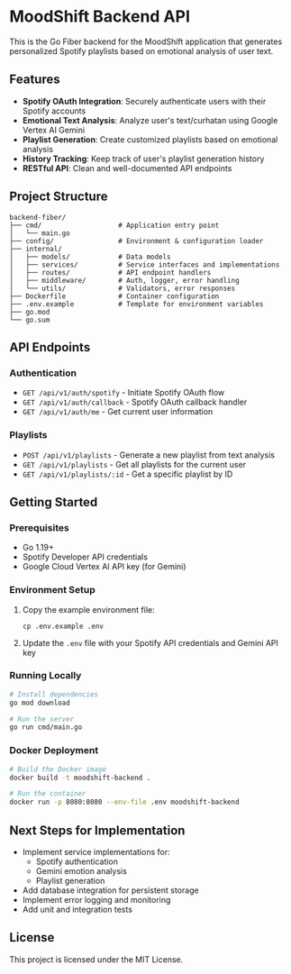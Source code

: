 # MoodShift Backend API

This is the Go Fiber backend for the MoodShift application that generates personalized Spotify playlists based on emotional analysis of user text.

## Features

- **Spotify OAuth Integration**: Securely authenticate users with their Spotify accounts
- **Emotional Text Analysis**: Analyze user's text/curhatan using Google Vertex AI Gemini
- **Playlist Generation**: Create customized playlists based on emotional analysis
- **History Tracking**: Keep track of user's playlist generation history
- **RESTful API**: Clean and well-documented API endpoints

## Project Structure

```
backend-fiber/
├── cmd/                   # Application entry point
│   └── main.go
├── config/                # Environment & configuration loader
├── internal/
│   ├── models/            # Data models
│   ├── services/          # Service interfaces and implementations
│   ├── routes/            # API endpoint handlers
│   ├── middleware/        # Auth, logger, error handling
│   └── utils/             # Validators, error responses
├── Dockerfile             # Container configuration
├── .env.example           # Template for environment variables
├── go.mod
└── go.sum
```

## API Endpoints

### Authentication

- `GET /api/v1/auth/spotify` - Initiate Spotify OAuth flow
- `GET /api/v1/auth/callback` - Spotify OAuth callback handler
- `GET /api/v1/auth/me` - Get current user information

### Playlists

- `POST /api/v1/playlists` - Generate a new playlist from text analysis
- `GET /api/v1/playlists` - Get all playlists for the current user
- `GET /api/v1/playlists/:id` - Get a specific playlist by ID

## Getting Started

### Prerequisites

- Go 1.19+
- Spotify Developer API credentials
- Google Cloud Vertex AI API key (for Gemini)

### Environment Setup

1. Copy the example environment file:

   ```
   cp .env.example .env
   ```

2. Update the `.env` file with your Spotify API credentials and Gemini API key

### Running Locally

```bash
# Install dependencies
go mod download

# Run the server
go run cmd/main.go
```

### Docker Deployment

```bash
# Build the Docker image
docker build -t moodshift-backend .

# Run the container
docker run -p 8080:8080 --env-file .env moodshift-backend
```

## Next Steps for Implementation

- Implement service implementations for:
  - Spotify authentication
  - Gemini emotion analysis
  - Playlist generation
- Add database integration for persistent storage
- Implement error logging and monitoring
- Add unit and integration tests

## License

This project is licensed under the MIT License.
